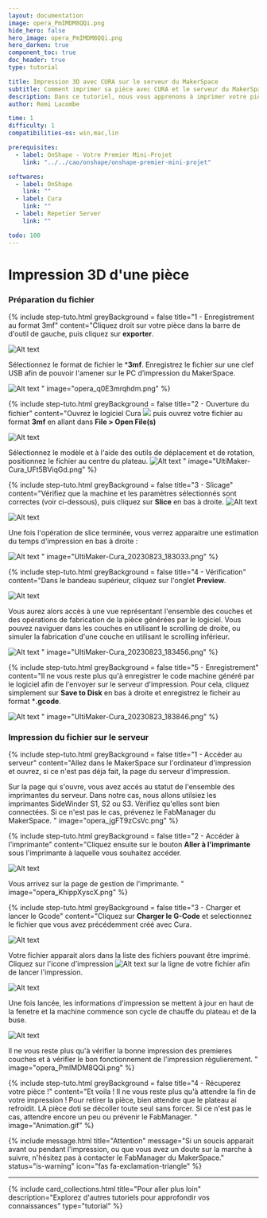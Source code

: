 ```yaml
---
layout: documentation
image: opera_PmIMDM8QQi.png
hide_hero: false
hero_image: opera_PmIMDM8QQi.png
hero_darken: true
component_toc: true
doc_header: true
type: tutorial

title: Impression 3D avec CURA sur le serveur du MakerSpace
subtitle: Comment imprimer sa pièce avec CURA et le serveur du MakerSpace
description: Dans ce tutoriel, nous vous apprenons à imprimer votre pièce en utilisant le logiciel CURA et le serveur d'impression 3D du MakerSpace.
author: Remi Lacombe

time: 1
difficulty: 1
compatibilities-os: win,mac,lin

prerequisites:
  - label: OnShape - Votre Premier Mini-Projet
    link: "../../cao/onshape/onshape-premier-mini-projet"

softwares: 
  - label: OnShape
    link: ""
  - label: Cura
    link: ""
  - label: Repetier Server
    link: ""

todo: 100
---
```


# Impression 3D d'une pièce

### Préparation du fichier

{% include step-tuto.html 
greyBackground = false
title="1 - Enregistrement au format 3mf"
content="Cliquez droit sur votre pièce dans la barre de d'outil de gauche, puis cliquez sur **exporter**. 

![Alt text](opera_Cylzhb20xb.png)

Sélectionnez le format de fichier le ***3mf**. Enregistrez le fichier sur une clef USB afin de pouvoir l'amener sur le PC d’impression du MakerSpace.

![Alt text](opera_DlNDpXdAOZ.png)
"
image="opera_q0E3mrqhdm.png" %}

{% include step-tuto.html 
greyBackground = false
title="2 - Ouverture du fichier"
content="Ouvrez le logiciel Cura ![](20230823_182215.png) puis ouvrez votre fichier au format **3mf** en allant dans **File > Open File(s)**

![Alt text](UltiMaker-Cura_20230823_182245.png)

Sélectionnez le modèle et à l'aide des outils de déplacement et de rotation, positionnez le fichier au centre du plateau.
![Alt text](UltiMaker-Cura_20230823_182606.gif)
"
image="UltiMaker-Cura_UFt5BViqGd.png" %}

{% include step-tuto.html 
greyBackground = false
title="3 - Slicage"
content="Vérifiez que la machine et les paramètres sélectionnés sont correctes (voir ci-dessous), puis cliquez sur **Slice** en bas à droite. ![Alt text](UltiMaker-Cura_20230823_182901.png)

![Alt text](UltiMaker-Cura_20230823_182712.png)

Une fois l'opération de slice terminée, vous verrez apparaitre une estimation du temps d'impression en bas à droite :

![Alt text](UltiMaker-Cura_20230823_182943.png)
"
image="UltiMaker-Cura_20230823_183033.png" %}

{% include step-tuto.html 
greyBackground = false
title="4 - Vérification"
content="Dans le bandeau supérieur, cliquez sur l'onglet **Preview**. 

![Alt text](UltiMaker-Cura_20230823_183117.png)

Vous aurez alors accès à une vue représentant l'ensemble des couches et des opérations de fabrication de la pièce générées par le logiciel. Vous pouvez naviguer dans les couches en utilisant le scrolling de droite, ou simuler la fabrication d'une couche en utilisant le scrolling inférieur.

![Alt text](UltiMaker-Cura_20230823_183422.gif)
"
image="UltiMaker-Cura_20230823_183456.png" %}

{% include step-tuto.html 
greyBackground = false
title="5 - Enregistrement"
content="Il ne vous reste plus qu'à enregistrer le code machine généré par le logiciel afin de l'envoyer sur le serveur d'impression. Pour cela, cliquez simplement sur **Save to Disk** en bas à droite et enregistrez le ficheir au format ***.gcode**.

![Alt text](UltiMaker-Cura_20230823_183709.png)
"
image="UltiMaker-Cura_20230823_183846.png" %}

### Impression du fichier sur le serveur

{% include step-tuto.html 
greyBackground = false
title="1 - Accéder au serveur"
content="Allez dans le MakerSpace sur l'ordinateur d'impression et ouvrez, si ce n'est pas déja fait, la page du serveur d'impression.

Sur la page qui s'ouvre, vous avez accés au statut de l'ensemble des imprimantes du serveur. Dans notre cas, nous allons utilsiez les imprimantes SideWinder S1, S2 ou S3. Vérifiez qu'elles sont bien connectées. Si ce n'est pas le cas, prévenez le FabManager du MakerSpace.
"
image="opera_jgFT9zCsVc.png" %}

{% include step-tuto.html 
greyBackground = false
title="2 - Accéder à l'imprimante"
content="Cliquez ensuite sur le bouton **Aller à l'imprimante** sous l'imprimante à laquelle vous souhaitez accéder.

![Alt text](opera_AQgVbCvl0a.png)

Vous arrivez sur la page de gestion de l'imprimante. 
"
image="opera_KhippXyscX.png" %}

{% include step-tuto.html 
greyBackground = false
title="3 - Charger et lancer le Gcode"
content="Cliquez sur **Charger le G-Code** et selectionnez le fichier que vous avez précédemment créé avec Cura. 

![Alt text](opera_rqZdnGHzrr.png)

Votre fichier apparait alors dans la liste des fichiers pouvant être imprimé. Cliquez sur l'icone d'impression ![Alt text](opera_e3NAHhE1VJ.png) sur la ligne de votre fichier afin de lancer l'impression.

![Alt text](opera_AuKRv4tlRt.png)

Une fois lancée, les informations d'impression se mettent à jour en haut de la fenetre et la machine commence son cycle de chauffe du plateau et de la buse.

![Alt text](opera_TyOjruQrHo.png)

Il ne vous reste plus qu'à vérifier la bonne impression des premieres couches et à vérifier le bon fonctionnement de l'impression règulierement. 
"
image="opera_PmIMDM8QQi.png" %}

{% include step-tuto.html 
greyBackground = false
title="4 - Récuperez votre pièce !"
content="Et voila ! Il ne vous reste plus qu'à attendre la fin de votre impression ! Pour retirer la pièce, bien attendre que le plateau ai refroidit. LA pièce doti se décoller toute seul sans forcer. Si ce n'est pas le cas, attendre encore un peu ou prévenir le FabManager.
"
image="Animation.gif" %}

{% include message.html title="Attention" 
message="Si un soucis apparait avant ou pendant l'impression, ou que vous avez un doute sur la marche à suivre, n'hésitez pas à contacter le FabManager du MakerSpace." 
status="is-warning"
icon="fas fa-exclamation-triangle" %}

---

{%
  include card_collections.html
  title="Pour aller plus loin"
  description="Explorez d'autres tutoriels pour approfondir vos connaissances"
  type="tutorial"
%}